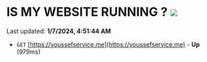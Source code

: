 # IS MY WEBSITE RUNNING ? [![](https://img.shields.io/static/v1?label=Sponsor&message=%E2%9D%A4&logo=GitHub&color=%23fe8e86)](https://github.com/sponsors/<username>)

Last updated: **1/7/2024, 4:51:44 AM**

- `GET` [https://youssefservice.me](https://youssefservice.me) - **Up** (979ms)
